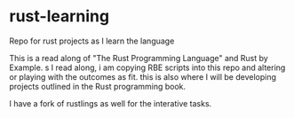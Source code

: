 # rust-learning
Repo for rust projects as I learn the language

This is a read along of "The Rust Programming Language" and Rust by Example. s I read along, i am copying RBE scripts into this repo and altering or playing with the outcomes as fit. this is also where I will be developing projects outlined in the Rust programming book.


 I have a fork of rustlings as well for the interative tasks.